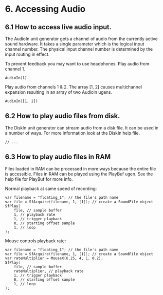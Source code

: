 # 6. Accessing Audio

## 6.1 How to access live audio input.

The AudioIn unit generator gets a channel of audio from the currently active sound hardware.  It takes a single parameter which is the logical input channel number.  The physical input channel number is determined by the input routing in effect.

To prevent feedback you may want to use headphones.  Play audio from channel 1.

	AudioIn(1)

Play audio from channels 1 & 2.  The array [1, 2] causes multichannel expansion resulting in an array of two AudioIn ugens.

	AudioIn([1, 2])

## 6.2 How to play audio files from disk.

The DiskIn unit generator can stream audio from a disk file. It can be used in a number of ways.  For more information look at the DiskIn help file.

	// ...

## 6.3 How to play audio files in RAM

Files loaded in RAM can be processed in more ways because the entire file is accessible.  Files in RAM can be played using the PlayBuf ugen. See the help file for PlayBuf for more info.

Normal playback at same speed of recording:

	var filename = "floating_1"; // the file's path name
	var file = SfAcquire(filename, 1, [1]); // create a SoundFile object
	SfPlay(
		file, // sample buffer
		1, // playback rate
		1, // trigger playback
		0, // starting offset sample
		1, // loop
	);

Mouse controls playback rate:

	var filename = "floating_1"; // the file's path name
	var file = SfAcquire(filename, 1, [1]); // create a SoundFile object
	var rateMultiplier = MouseX(0.25, 4, 1, 0.2);
	SfPlay(
		file, // sample buffer
		rateMultiplier, // playback rate
		1, // trigger playback
		0, // starting offset sample
		1, // loop
	);
